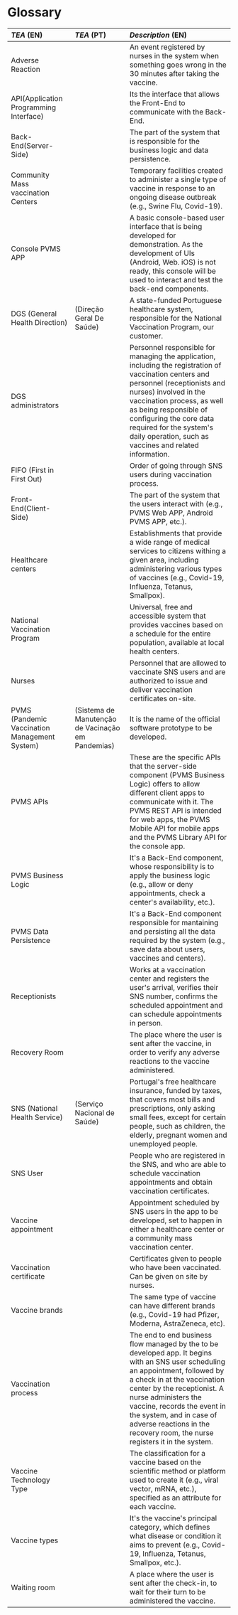 # Glossary

| **_TEA_** (EN)  | **_TEA_** (PT) | **_Description_** (EN)                                           |                                       
|:------------------------|:-----------------|:--------------------------------------------|
| Adverse Reaction                              |                                                   | An event registered by nurses in the system when something goes wrong in the 30 minutes after taking the vaccine.                                                                                                                                                                                                                                           |
| API(Application Programming Interface)        |                                                   | Its the interface that allows the Front-End to communicate with the Back-End.                                                                                                                                                                                                                                                                               |
| Back-End(Server-Side)                         |                                                   | The part of the system that is responsible for the business logic and data persistence.                                                                                                                                                                                                                                                                     |
| Community Mass vaccination Centers            |                                                   | Temporary facilities created to administer a single type of vaccine in response to an ongoing disease outbreak (e.g., Swine Flu, Covid-19).                                                                                                                                                                                                                 |
| Console PVMS APP                              |                                                   | A basic console-based user interface that is being developed for demonstration. As the development of UIs (Android, Web. iOS) is not ready, this console will be used to interact and test the back-end components.                                                                                                                                         |
| DGS (General Health Direction)                | (Direção Geral De Saúde)                          | A state-funded Portuguese healthcare system, responsible for the National Vaccination Program, our customer.                                                                                                                                                                                                                                                |
| DGS administrators                            |                                                   | Personnel responsible for managing the application, including the registration of vaccination centers and personnel (receptionists and nurses) involved in the vaccination process, as well as being responsible of configuring the core data required for the system's daily operation, such as vaccines and related information.                          |
| FIFO (First in First Out)                     |                                                   | Order of going through SNS users during vaccination process.                                                                                                                                                                                                                                                                                                |
| Front-End(Client-Side)                        |                                                   | The part of the system that the users interact with (e.g., PVMS Web APP, Android PVMS APP, etc.).                                                                                                                                                                                                                                                           |
| Healthcare centers                            |                                                   | Establishments that provide a wide range of medical services to citizens withing a given area, including administering various types of vaccines (e.g., Covid-19, Influenza, Tetanus, Smallpox).                                                                                                                                                            |
| National Vaccination Program                  |                                                   | Universal, free and accessible system that provides vaccines based on a schedule for the entire population, available at local health centers.                                                                                                                                                                                                              |
| Nurses                                        |                                                   | Personnel that are allowed to vaccinate SNS users and are authorized to issue and deliver vaccination certificates on-site.                                                                                                                                                                                                                                 |
| PVMS (Pandemic Vaccination Management System) | (Sistema de Manutenção de Vacinação em Pandemias) | It is the name of the official software prototype to be developed.                                                                                                                                                                                                                                                                                          |
| PVMS APIs                                     |                                                   | These are the specific APIs that the server-side component (PVMS Business Logic) offers to allow different client apps to communicate with it. The PVMS REST API is intended for web apps, the PVMS Mobile API for mobile apps and the PVMS Library API for the console app.                                                                                |
| PVMS Business Logic                           |                                                   | It's a Back-End component, whose responsibility is to apply the business logic (e.g., allow or deny appointments, check a center's availability, etc.).                                                                                                                                                                                                     |
| PVMS Data Persistence                         |                                                   | It's a Back-End component responsible for mantaining and persisting all the data required by the system (e.g., save data about users, vaccines and centers).                                                                                                                                                                                                |
| Receptionists                                 |                                                   | Works at a vaccination center and registers the user's arrival, verifies their SNS number, confirms the scheduled appointment and can schedule appointments in person.                                                                                                                                                                                      |
| Recovery Room                                 |                                                   | The place where the user is sent after the vaccine, in order to verify any adverse reactions to the vaccine administered.                                                                                                                                                                                                                                   |
| SNS (National Health Service)                 | (Serviço Nacional de Saúde)                       | Portugal's free healthcare insurance, funded by taxes, that covers most bills and prescriptions, only asking small fees, except for certain people, such as children, the elderly, pregnant women and unemployed people.                                                                                                                                    |
| SNS User                                      |                                                   | People who are registered in the SNS, and who are able to schedule vaccination appointments and obtain vaccination certificates.                                                                                                                                                                                                                            |
| Vaccine appointment                           |                                                   | Appointment scheduled by SNS users in the app to be developed, set to happen in either a healthcare center or a community mass vaccination center.                                                                                                                                                                                                          |
| Vaccination certificate                       |                                                   | Certificates given to people who have been vaccinated. Can be given on site by nurses.                                                                                                                                                                                                                                                                      |
| Vaccine brands                                |                                                   | The same type of vaccine can have different brands (e.g., Covid-19 had Pfizer, Moderna, AstraZeneca, etc).                                                                                                                                                                                                                                                  |
| Vaccination process                           |                                                   | The end to end business flow managed by the to be developed app. It begins with an SNS user scheduling an appointment, followed by a check in at the vaccination center by the receptionist. A nurse administers the vaccine, records the event in the system, and in case of adverse reactions in the recovery room, the nurse registers it in the system. |
| Vaccine Technology Type                       |                                                   | The classification for a vaccine based on the scientific method or platform used to create it (e.g., viral vector, mRNA, etc.), specified as an attribute for each vaccine.                                                                                                                                                                                 |
| Vaccine types                                 |                                                   | It's the vaccine's principal category, which defines what disease or condition it aims to prevent (e.g., Covid-19, Influenza, Tetanus, Smallpox, etc.).                                                                                                                                                                                                     |
| Waiting room                                  |                                                   | A place where the user is sent after the check-in, to wait for their turn to be administered the vaccine.                                                                                                                                                                                                                                                   |